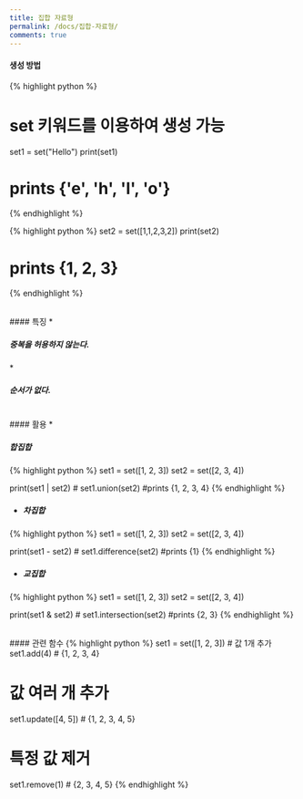 ```yaml
---
title: 집합 자료형
permalink: /docs/집합-자료형/
comments: true
---
```

#### 생성 방법
{% highlight python %}
  # set 키워드를 이용하여 생성 가능
  set1 = set("Hello")
  print(set1)
  # prints {'e', 'h', 'l', 'o'}
{% endhighlight %}

{% highlight python %}
  set2 = set([1,1,2,3,2])
  print(set2)
  # prints {1, 2, 3}
{% endhighlight %}

<br>
#### 특징
* <h5>중복을 허용하지 않는다.</h5>
* <h5>순서가 없다.</h5>

<br>
#### 활용
* <h5>합집합</h5>
{% highlight python %}
   set1 = set([1, 2, 3])
   set2 = set([2, 3, 4])

   print(set1 | set2) # set1.union(set2)
   #prints {1, 2, 3, 4}
{% endhighlight %}


* <h5>차집합</h5>
{% highlight python %}
   set1 = set([1, 2, 3])
   set2 = set([2, 3, 4])

   print(set1 - set2) # set1.difference(set2)
   #prints {1}
{% endhighlight %}


* <h5>교집합</h5>
{% highlight python %}
   set1 = set([1, 2, 3])
   set2 = set([2, 3, 4])

   print(set1 & set2) # set1.intersection(set2)
   #prints {2, 3}
{% endhighlight %}

<br>
#### 관련 함수
{% highlight python %}
   set1 = set([1, 2, 3])
   # 값 1개 추가
   set1.add(4) # {1, 2, 3, 4}

   # 값 여러 개 추가
   set1.update([4, 5]) # {1, 2, 3, 4, 5}

   # 특정 값 제거
   set1.remove(1) # {2, 3, 4, 5}
{% endhighlight %}
